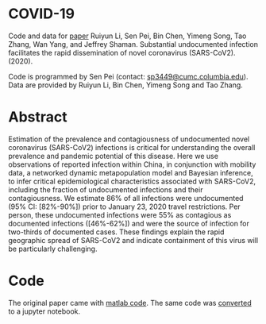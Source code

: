 # COVID-19
Code and data for [paper](https://science.sciencemag.org/content/early/2020/03/13/science.abb3221) Ruiyun Li, Sen Pei, Bin Chen, Yimeng Song, Tao Zhang, Wan Yang, and Jeffrey Shaman. Substantial undocumented infection facilitates the rapid dissemination of novel coronavirus (SARS-CoV2). (2020). 

Code is programmed by Sen Pei (contact: sp3449@cumc.columbia.edu). Data are provided by Ruiyun Li, Bin Chen, Yimeng Song and Tao Zhang.

# Abstract

Estimation of the prevalence and contagiousness of undocumented novel coronavirus (SARS-CoV2) infections is critical for understanding the overall prevalence and pandemic potential of this disease. Here we use observations of reported infection within China, in conjunction with mobility data, a networked dynamic metapopulation model and Bayesian inference, to infer critical epidemiological characteristics associated with SARS-CoV2, including the fraction of undocumented infections and their contagiousness. We estimate 86% of all infections were undocumented (95% CI: [82%-90%]) prior to January 23, 2020 travel restrictions. Per person, these undocumented infections were 55% as contagious as documented infections ([46%-62%]) and were the source of infection for two-thirds of documented cases. These findings explain the rapid geographic spread of SARS-CoV2 and indicate containment of this virus will be particularly challenging.

# Code
The original paper came with [matlab code](./Code.zip).
The same code was [converted](./notebooks/SenPei-CU-COVID-19.ipynb) to a jupyter notebook.
